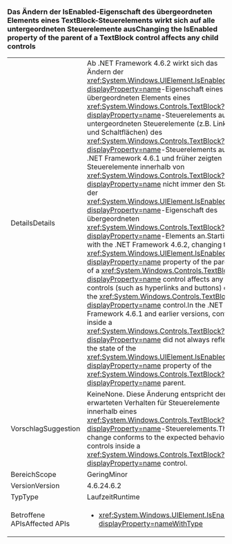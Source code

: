 ### <a name="changing-the-isenabled-property-of-the-parent-of-a-textblock-control-affects-any-child-controls"></a><span data-ttu-id="f5067-101">Das Ändern der IsEnabled-Eigenschaft des übergeordneten Elements eines TextBlock-Steuerelements wirkt sich auf alle untergeordneten Steuerelemente aus</span><span class="sxs-lookup"><span data-stu-id="f5067-101">Changing the IsEnabled property of the parent of a TextBlock control affects any child controls</span></span>

|   |   |
|---|---|
|<span data-ttu-id="f5067-102">Details</span><span class="sxs-lookup"><span data-stu-id="f5067-102">Details</span></span>|<span data-ttu-id="f5067-103">Ab .NET Framework 4.6.2 wirkt sich das Ändern der <xref:System.Windows.UIElement.IsEnabled?displayProperty=name>-Eigenschaft eines übergeordneten Elements eines <xref:System.Windows.Controls.TextBlock?displayProperty=name>-Steuerelements auf alle untergeordneten Steuerelemente (z.B. Links und Schaltflächen) des <xref:System.Windows.Controls.TextBlock?displayProperty=name>-Steuerelements aus. In .NET Framework 4.6.1 und früher zeigten Steuerelemente innerhalb von <xref:System.Windows.Controls.TextBlock?displayProperty=name> nicht immer den Status der <xref:System.Windows.UIElement.IsEnabled?displayProperty=name>-Eigenschaft des übergeordneten <xref:System.Windows.Controls.TextBlock?displayProperty=name>-Elements an.</span><span class="sxs-lookup"><span data-stu-id="f5067-103">Starting with the .NET Framework 4.6.2, changing the <xref:System.Windows.UIElement.IsEnabled?displayProperty=name> property of the parent of a <xref:System.Windows.Controls.TextBlock?displayProperty=name> control affects any child controls (such as hyperlinks and buttons) of the <xref:System.Windows.Controls.TextBlock?displayProperty=name> control.In the .NET Framework 4.6.1 and earlier versions, controls inside a <xref:System.Windows.Controls.TextBlock?displayProperty=name> did not always reflect the state of the <xref:System.Windows.UIElement.IsEnabled?displayProperty=name> property of the <xref:System.Windows.Controls.TextBlock?displayProperty=name> parent.</span></span>|
|<span data-ttu-id="f5067-104">Vorschlag</span><span class="sxs-lookup"><span data-stu-id="f5067-104">Suggestion</span></span>|<span data-ttu-id="f5067-105">Keine</span><span class="sxs-lookup"><span data-stu-id="f5067-105">None.</span></span> <span data-ttu-id="f5067-106">Diese Änderung entspricht dem erwarteten Verhalten für Steuerelemente innerhalb eines <xref:System.Windows.Controls.TextBlock?displayProperty=name>-Steuerelements.</span><span class="sxs-lookup"><span data-stu-id="f5067-106">This change conforms to the expected behavior for controls inside a <xref:System.Windows.Controls.TextBlock?displayProperty=name> control.</span></span>|
|<span data-ttu-id="f5067-107">Bereich</span><span class="sxs-lookup"><span data-stu-id="f5067-107">Scope</span></span>|<span data-ttu-id="f5067-108">Gering</span><span class="sxs-lookup"><span data-stu-id="f5067-108">Minor</span></span>|
|<span data-ttu-id="f5067-109">Version</span><span class="sxs-lookup"><span data-stu-id="f5067-109">Version</span></span>|<span data-ttu-id="f5067-110">4.6.2</span><span class="sxs-lookup"><span data-stu-id="f5067-110">4.6.2</span></span>|
|<span data-ttu-id="f5067-111">Typ</span><span class="sxs-lookup"><span data-stu-id="f5067-111">Type</span></span>|<span data-ttu-id="f5067-112">Laufzeit</span><span class="sxs-lookup"><span data-stu-id="f5067-112">Runtime</span></span>|
|<span data-ttu-id="f5067-113">Betroffene APIs</span><span class="sxs-lookup"><span data-stu-id="f5067-113">Affected APIs</span></span>|<ul><li><xref:System.Windows.UIElement.IsEnabled?displayProperty=nameWithType></li></ul>|

